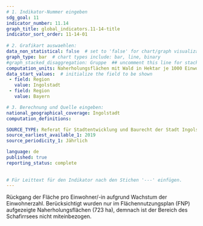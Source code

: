 ```yaml
---
# 1. Indikator-Nummer eingeben 
sdg_goal: 11 
indicator_number: 11.14
graph_title: global_indicators.11-14-title
indicator_sort_order: 11-14-01
 
# 2. Grafikart auswaehlen: 
data_non_statistical: false  # set to 'false' for chart/graph visualization 
graph_type: bar  # chart types include: bar, line, binary 
#graph_stacked_disaggregation: Gruppe  ## uncomment this line for stacked bars. eplace 'Geschlecht' with the field of aggregation. 
computation_units: Naherholungsflächen mit Wald in Hektar je 1000 Einwohner/-innen 
data_start_values:  # initialize the field to be shown  
 - field: Region 
   value: Ingolstadt 
 - field: Region 
   value: Bayern 

# 3. Berechnung und Quelle eingeben: 
national_geographical_coverage: Ingolstadt 
computation_definitions: 

SOURCE_TYPE: Referat für Stadtentwicklung und Baurecht der Stadt Ingolstadt  # data source  
source_earliest_available_1: 2019
source_periodicity_1: Jährlich

language: de   
published: true 
reporting_status: complete
 
 
# Für Leittext für den Indikator nach den Stichen '---' einfügen. 
---
```

Rückgang der Fläche pro Einwohner/-in aufgrund Wachstum der Einwohnerzahl. Berücksichtigt wurden nur im Flächennutzungsplan (FNP) aufgezeigte Naherholungsflächen (723 ha), demnach ist der Bereich des Schafirrsees nicht miteinbezogen. <br>
